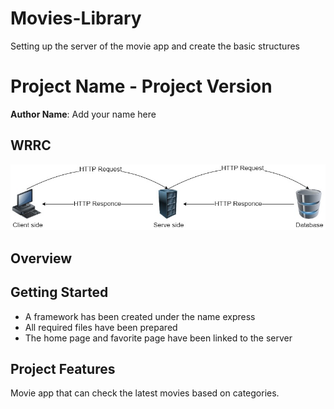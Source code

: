 # Movies-Library
Setting up the server of the movie app and create the basic structures

# Project Name - Project Version

**Author Name**: Add your name here

## WRRC
![](./WRRC.jpg)
## Overview

## Getting Started
- A framework has been created under the name express
- All required files have been prepared
- The home page and favorite page have been linked to the server
## Project Features
Movie app that can check the latest movies based on categories.